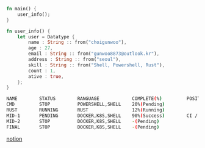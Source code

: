 ```rust
fn main() {
    user_info();
}

fn user_info() {
    let user = Datatype {
        name : String :: from("choigunwoo"),
        age : 27,
        email : String :: from("gunwoo8873@outlook.kr"),
        address : String :: from("seoul"),
        skill : String :: from("Shell, Powershell, Rust"),
        count : 1,
        ative : true,
    };
}
```
```bash
NAME        STATUS        RANGUAGE            COMPLETE(%)         POSITION
CMD         STOP          POWERSHELL,SHELL    20%(Pending)        
RUST        RUNNING       RUST                12%(Running)        
MID-1       PENDING       DOCKER,K8S,SHELL    90%(Success)        CI / CD
MID-2       STOP          DOCKER,K8S,SHELL    -(Pending)
FINAL       STOP          DOCKER,K8S,SHELL    -(Pending)
```
[notion](https://gunwoo8873.notion.site/Home-815249bf872b4cabb900895ad0dd31ff?pvs=4)
<!--
**gunwoo8873/gunwoo8873** is a ✨ _special_ ✨ repository because its `README.md` (this file) appears on your GitHub profile.

Here are some ideas to get you started:

- 🔭 I’m currently working on ...
- 🌱 I’m currently learning ...
- 👯 I’m looking to collaborate on ...
- 🤔 I’m looking for help with ...
- 💬 Ask me about ...
- 📫 How to reach me: ...
- 😄 Pronouns: ...
- ⚡ Fun fact: ...
-->
